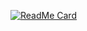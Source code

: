 [![ReadMe Card](https://github-readme-stats.vercel.app/api/pin/?username=miron4ik69&repo=github-readme-stats)](https://github.com/anuraghazra/github-readme-stats)
